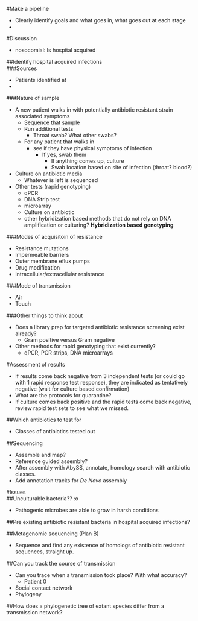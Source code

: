 #Make a pipeline
- Clearly identify goals and what goes in, what goes out at each stage  
- 

#Discussion
- nosocomial: Is hospital acquired  

##Identify hospital acquired infections  
###Sources
- Patients identified at 
- 
###Nature of sample
- A new patient walks in with potentially antibiotic resistant strain associated symptoms  
	- Sequence that sample  
	- Run additional tests  
		- Throat swab? What other swabs?  
	- For any patient that walks in  
		- see if they have physical symptoms of infection  
			- If yes, swab them  
				- If anything comes up, culture  
				- Swab location based on site of infection (throat? blood?)  
- Culture on antibiotic media
	- Whatever is left is sequenced  
- Other tests (rapid genotyping)  
	- qPCR 
	- DNA Strip test  
	- microarray  
	- Culture on antibiotic  
	- other hybridization based methods that do not rely on DNA amplification or culturing? **Hybridization based genotyping**   

###Modes of acquisitoin of resistance  
- Resistance mutations  
- Impermeable barriers  
- Outer membrane eflux pumps  
- Drug modification  
- Intracellular/extracellular resistance   

###Mode of transmission   
- Air  
- Touch   

###Other things to think about
- Does a library prep for targeted antibiotic resistance screening exist already?  
	- Gram positive versus Gram negative   
- Other methods for rapid genotyping that exist currently?  
	- qPCR, PCR strips, DNA microarrays  

#Assessment of results  
- If results come back negative from 3 independent tests (or could go with 1 rapid response test response), they are indicated as tentatively negative (wait for culture based confirmation)  
- What are the protocols for quarantine?  
- If culture comes back positive and the rapid tests come back negative, review rapid test sets to see what we missed.   

##Which antibiotics to test for  
- Classes of antibiotics tested out  

##Sequencing  
- Assemble and map?  
- Reference guided assembly?  
- After assembly with AbySS, annotate, homology search with antibiotic classes.  
- Add annotation tracks for *De Novo* assembly   

#Issues  
##Unculturable bacteria?? :o  
- Pathogenic microbes are able to grow in harsh conditions  

##Pre existing antibiotic resistant bacteria in hospital acquired infections?  

##Metagenomic sequencing (Plan B)  
- Sequence and find any existence of homologs of antibiotic resistant sequences, straight up.  

##Can you track the course of transmission  
- Can you trace when a transmission took place? With what accuracy?  
	- Patient 0  
- Social contact network  
- Phylogeny  

##How does a phylogenetic tree of extant species differ from a transmission network?  


